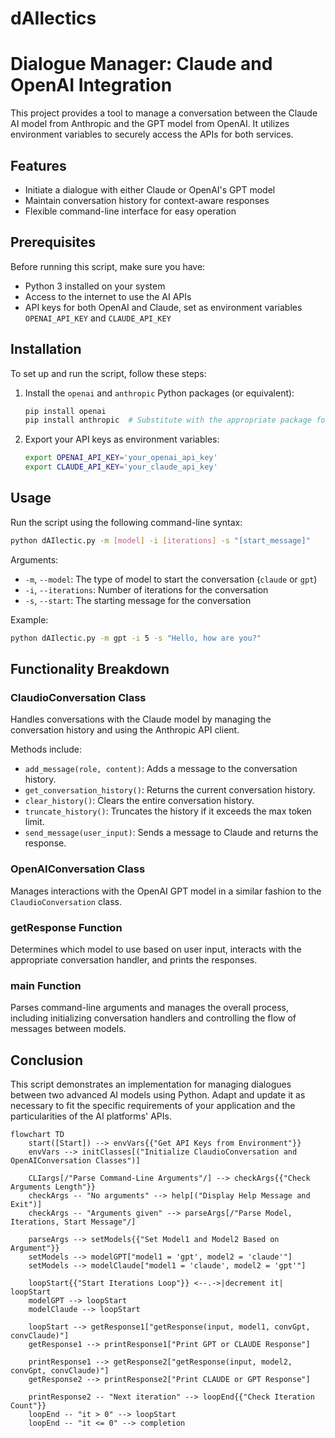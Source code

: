 # dAIlectics
# Dialogue Manager: Claude and OpenAI Integration

This project provides a tool to manage a conversation between the Claude AI model from Anthropic and the GPT model from OpenAI. It utilizes environment variables to securely access the APIs for both services.

## Features

- Initiate a dialogue with either Claude or OpenAI's GPT model
- Maintain conversation history for context-aware responses
- Flexible command-line interface for easy operation

## Prerequisites

Before running this script, make sure you have:

- Python 3 installed on your system
- Access to the internet to use the AI APIs
- API keys for both OpenAI and Claude, set as environment variables `OPENAI_API_KEY` and `CLAUDE_API_KEY`

## Installation

To set up and run the script, follow these steps:

1. Install the `openai` and `anthropic` Python packages (or equivalent):
    ```bash
    pip install openai
    pip install anthropic  # Substitute with the appropriate package for Claude
    ```

2. Export your API keys as environment variables:
    ```bash
    export OPENAI_API_KEY='your_openai_api_key'
    export CLAUDE_API_KEY='your_claude_api_key'
    ```

## Usage

Run the script using the following command-line syntax:

```bash
python dAIlectic.py -m [model] -i [iterations] -s "[start_message]"
```

Arguments:

- `-m`, `--model`: The type of model to start the conversation (`claude` or `gpt`)
- `-i`, `--iterations`: Number of iterations for the conversation
- `-s`, `--start`: The starting message for the conversation

Example:

```bash
python dAIlectic.py -m gpt -i 5 -s "Hello, how are you?"
```

## Functionality Breakdown

### ClaudioConversation Class

Handles conversations with the Claude model by managing the conversation history and using the Anthropic API client.

Methods include:

- `add_message(role, content)`: Adds a message to the conversation history.
- `get_conversation_history()`: Returns the current conversation history.
- `clear_history()`: Clears the entire conversation history.
- `truncate_history()`: Truncates the history if it exceeds the max token limit.
- `send_message(user_input)`: Sends a message to Claude and returns the response.

### OpenAIConversation Class

Manages interactions with the OpenAI GPT model in a similar fashion to the `ClaudioConversation` class.

### getResponse Function

Determines which model to use based on user input, interacts with the appropriate conversation handler, and prints the responses.

### main Function

Parses command-line arguments and manages the overall process, including initializing conversation handlers and controlling the flow of messages between models.

## Conclusion

This script demonstrates an implementation for managing dialogues between two advanced AI models using Python. Adapt and update it as necessary to fit the specific requirements of your application and the particularities of the AI platforms' APIs.

```mermaid
flowchart TD
    start([Start]) --> envVars{{"Get API Keys from Environment"}}
    envVars --> initClasses[("Initialize ClaudioConversation and OpenAIConversation Classes")]

    CLIargs[/"Parse Command-Line Arguments"/] --> checkArgs{{"Check Arguments Length"}}
    checkArgs -- "No arguments" --> help[("Display Help Message and Exit")]
    checkArgs -- "Arguments given" --> parseArgs[/"Parse Model, Iterations, Start Message"/]
    
    parseArgs --> setModels{{"Set Model1 and Model2 Based on Argument"}}
    setModels --> modelGPT["model1 = 'gpt', model2 = 'claude'"]
    setModels --> modelClaude["model1 = 'claude', model2 = 'gpt'"]

    loopStart{{"Start Iterations Loop"}} <--.->|decrement it| loopStart
    modelGPT --> loopStart
    modelClaude --> loopStart

    loopStart --> getResponse1["getResponse(input, model1, convGpt, convClaude)"]
    getResponse1 --> printResponse1["Print GPT or CLAUDE Response"]

    printResponse1 --> getResponse2["getResponse(input, model2, convGpt, convClaude)"]
    getResponse2 --> printResponse2["Print CLAUDE or GPT Response"]
    
    printResponse2 -- "Next iteration" --> loopEnd{{"Check Iteration Count"}}
    loopEnd -- "it > 0" --> loopStart
    loopEnd -- "it <= 0" --> completion


```

